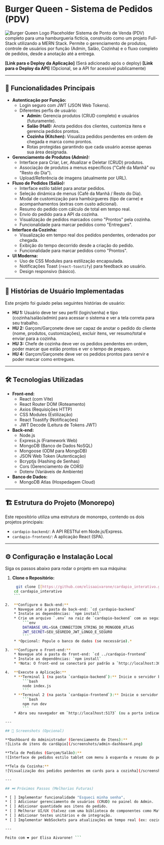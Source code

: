 # Burger Queen - Sistema de Pedidos (PDV)

![Burger Queen Logo Placeholder](link_para_uma_imagem_logo_aqui) Sistema de Ponto de Venda (PDV) completo para uma hamburgueria fictícia, construído como um projeto Full-Stack utilizando a MERN Stack. Permite o gerenciamento de produtos, controle de usuários por função (Admin, Salão, Cozinha) e o fluxo completo de pedidos, desde a anotação até a entrega.

**[Link para o Deploy da Aplicação]** (Será adicionado após o deploy)
**[Link para o Deploy da API]** (Opcional, se a API for acessível publicamente)

---

## 🚀 Funcionalidades Principais

* **Autenticação por Função:**
  * Login seguro com JWT (JSON Web Tokens).
  * Diferentes perfis de usuário:
    * **Admin:** Gerencia produtos (CRUD completo) e usuários (futuramente).
    * **Salão (Hall):** Anota pedidos dos clientes, customiza itens e gerencia pedidos prontos.
    * **Cozinha (Kitchen):** Visualiza pedidos pendentes em ordem de chegada e marca como prontos.
    * Rotas protegidas garantindo que cada usuário acesse apenas sua área designada.
* **Gerenciamento de Produtos (Admin):**
  * Interface para Criar, Ler, Atualizar e Deletar (CRUD) produtos.
  * Associação de produtos a menus específicos ("Café da Manhã" ou "Resto do Dia").
  * Upload/Referência de imagens (atualmente por URL).
* **Fluxo de Pedidos (Salão):**
  * Interface estilo tablet para anotar pedidos.
  * Seleção dinâmica de menus (Café da Manhã / Resto do Dia).
  * Modal de customização para hambúrgueres (tipo de carne) e acompanhamentos (extras com custo adicional).
  * Resumo do pedido com cálculo de total em tempo real.
  * Envio do pedido para a API da cozinha.
  * Visualização de pedidos marcados como "Prontos" pela cozinha.
  * Funcionalidade para marcar pedidos como "Entregues".
* **Interface da Cozinha:**
  * Visualização em tempo real dos pedidos pendentes, ordenados por chegada.
  * Exibição do tempo decorrido desde a criação do pedido.
  * Funcionalidade para marcar pedidos como "Prontos".
* **UI Moderna:**
  * Uso de CSS Modules para estilização encapsulada.
  * Notificações Toast (`react-toastify`) para feedback ao usuário.
  * Design responsivo (básico).

---

## 📖 Histórias de Usuário Implementadas

Este projeto foi guiado pelas seguintes histórias de usuário:

* **HU 1:** Usuário deve ter seu perfil (login/senha) e tipo (cozinha/salão/admin) para acessar o sistema e ver a tela correta para seu trabalho.
* **HU 2:** Garçom/Garçonete deve ser capaz de anotar o pedido do cliente (nome, produtos, customizações), excluir itens, ver resumo/total e enviar para a cozinha.
* **HU 3:** Chefe de cozinha deve ver os pedidos pendentes em ordem, poder marcar que estão prontos e ver o tempo de preparo.
* **HU 4:** Garçom/Garçonete deve ver os pedidos prontos para servir e poder marcar como entregues.

---

## 🛠️ Tecnologias Utilizadas

* **Front-end:**
  * React (com Vite)
  * React Router DOM (Roteamento)
  * Axios (Requisições HTTP)
  * CSS Modules (Estilização)
  * React Toastify (Notificações)
  * JWT Decode (Leitura de Tokens JWT)
* **Back-end:**
  * Node.js
  * Express.js (Framework Web)
  * MongoDB (Banco de Dados NoSQL)
  * Mongoose (ODM para MongoDB)
  * JSON Web Token (Autenticação)
  * Bcryptjs (Hashing de Senhas)
  * Cors (Gerenciamento de CORS)
  * Dotenv (Variáveis de Ambiente)
* **Banco de Dados:**
  * MongoDB Atlas (Hospedagem Cloud)

---

## 🏗️ Estrutura do Projeto (Monorepo)

Este repositório utiliza uma estrutura de monorepo, contendo os dois projetos principais:

* `cardapio-backend/`: A API RESTful em Node.js/Express.
* `cardapio-frontend/`: A aplicação React (SPA).

---

## ⚙️ Configuração e Instalação Local

Siga os passos abaixo para rodar o projeto em sua máquina:

1. **Clone o Repositório:**

```bash
     git clone [[https://github.com/elisaaivarone/cardapio_interativo.git](https://github.com/elisaaivarone/cardapio_interativo.git)]
    cd cardapio_interativo
    ```

2.  **Configure o Back-end:**
    * Navegue até a pasta do back-end: `cd cardapio-backend`
    * Instale as dependências: `npm install`
    * Crie um arquivo `.env` na raiz de `cardapio-backend` com as seguintes variáveis (substitua pelos seus valores):
        ```env
        DATABASE_URL=SUA_CONNECTION_STRING_DO_MONGODB_ATLAS
        JWT_SECRET=SEU_SEGREDO_JWT_LONGO_E_SEGURO
        ```
    * *Opcional: Popule o banco de dados (se necessário).*

3.  **Configure o Front-end:**
    * Navegue até a pasta do front-end: `cd ../cardapio-frontend`
    * Instale as dependências: `npm install`
    * *Nota: O front-end se conectará por padrão a `http://localhost:3001/api`. Se seu back-end rodar em outra porta, ajuste `baseURL` em `src/services/api.js`.*

4.  **Execute a Aplicação:**
    * **Terminal 1 (na pasta `cardapio-backend`):** Inicie o servidor back-end:
        ```bash
        node index.js
        ```
    * **Terminal 2 (na pasta `cardapio-frontend`):** Inicie o servidor de desenvolvimento front-end:
        ```bash
        npm run dev
        ```
    * Abra seu navegador em `http://localhost:5173` (ou a porta indicada pelo Vite).

---

## 📸 Screenshots (Opcional)

**Dashboard do Administrador (Gerenciamento de Itens):**
![Lista de itens do cardápio](/screenshots/admin-dashboard.png)

**Tela de Pedidos (Garçom/Salão):**
![Interface de pedidos estilo tablet com menu à esquerda e resumo do pedido à direita](/screenshots/order-screen-hall.png)

**Tela da Cozinha:**
![Visualização dos pedidos pendentes em cards para a cozinha](/screenshots/kitchen-view.png)

---

## ⏭️ Próximos Passos (Melhorias Futuras)

* [ ] Implementar funcionalidade "Esqueci minha senha".
* [ ] Adicionar gerenciamento de usuários (CRUD) no painel do Admin.
* [ ] Adicionar quantidade aos itens do pedido.
* [ ] Melhorar UI/UX (talvez com uma biblioteca de componentes como Material UI ou Chakra UI).
* [ ] Adicionar testes unitários e de integração.
* [ ] Implementar WebSockets para atualizações em tempo real (ex: cozinha ver pedidos instantaneamente).

---

Feito com ❤️ por Elisa Aivarone! ```



